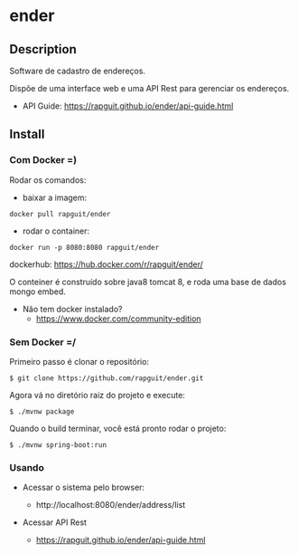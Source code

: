 # ender
## Description
Software de cadastro de endereços.

Dispõe de uma interface web e uma API Rest para gerenciar os endereços.

* API Guide: https://rapguit.github.io/ender/api-guide.html

## Install
### Com Docker =)
Rodar os comandos:
* baixar a imagem:
```
docker pull rapguit/ender
```
* rodar o container:
```
docker run -p 8080:8080 rapguit/ender
```
dockerhub: https://hub.docker.com/r/rapguit/ender/

O conteiner é construído sobre java8 tomcat 8, e roda uma base de dados mongo embed.

* Não tem docker instalado?
  * https://www.docker.com/community-edition
   
### Sem Docker =/
Primeiro passo é clonar o repositório:
```
$ git clone https://github.com/rapguit/ender.git
```

Agora vá no diretório raiz do projeto e execute:
```
$ ./mvnw package
```
Quando o build terminar, você está pronto rodar o projeto:
```
$ ./mvnw spring-boot:run

```
### Usando
* Acessar o sistema pelo browser:
  * http://localhost:8080/ender/address/list
  
* Acessar API Rest
  * https://rapguit.github.io/ender/api-guide.html
  
